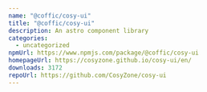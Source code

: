 ```yaml
---
name: "@coffic/cosy-ui"
title: "@coffic/cosy-ui"
description: An astro component library
categories:
  - uncategorized
npmUrl: https://www.npmjs.com/package/@coffic/cosy-ui
homepageUrl: https://cosyzone.github.io/cosy-ui/en/
downloads: 3172
repoUrl: https://github.com/CosyZone/cosy-ui
---
```

